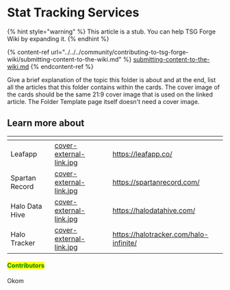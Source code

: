 # Stat Tracking Services

{% hint style="warning" %}
This article is a stub. You can help TSG Forge Wiki by expanding it.
{% endhint %}

{% content-ref url="../../../community/contributing-to-tsg-forge-wiki/submitting-content-to-the-wiki.md" %}
[submitting-content-to-the-wiki.md](../../../community/contributing-to-tsg-forge-wiki/submitting-content-to-the-wiki.md)
{% endcontent-ref %}



Give a brief explanation of the topic this folder is about and at the end, list all the articles that this folder contains within the cards. The cover image of the cards should be the same 21:9 cover image that is used on the linked article. The Folder Template page itself doesn't need a cover image.



## Learn more about

<table data-view="cards"><thead><tr><th></th><th data-hidden data-card-cover data-type="files"></th><th data-hidden data-card-target data-type="content-ref"></th></tr></thead><tbody><tr><td>Leafapp</td><td><a href="../../../.gitbook/assets/cover-external-link.jpg">cover-external-link.jpg</a></td><td><a href="https://leafapp.co/">https://leafapp.co/</a></td></tr><tr><td>Spartan Record</td><td><a href="../../../.gitbook/assets/cover-external-link.jpg">cover-external-link.jpg</a></td><td><a href="https://spartanrecord.com/">https://spartanrecord.com/</a></td></tr><tr><td>Halo Data Hive</td><td><a href="../../../.gitbook/assets/cover-external-link.jpg">cover-external-link.jpg</a></td><td><a href="https://halodatahive.com/">https://halodatahive.com/</a></td></tr><tr><td>Halo Tracker</td><td><a href="../../../.gitbook/assets/cover-external-link.jpg">cover-external-link.jpg</a></td><td><a href="https://halotracker.com/halo-infinite/">https://halotracker.com/halo-infinite/</a></td></tr></tbody></table>



#### <mark style="color:green;">Contributors</mark>

Okom
